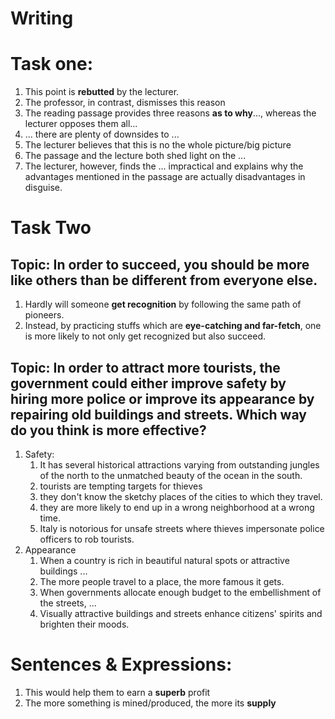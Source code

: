 # Writing

# Task one:
1. This point is **rebutted** by the lecturer.
2. The professor, in contrast, dismisses this reason
3. The reading passage provides three reasons **as to why**..., whereas the lecturer opposes them all...
4. ... there are plenty of downsides to ...
5. The lecturer believes that this is no the whole picture/big picture
6. The passage and the lecture both shed light on the ...
7. The lecturer, however, finds the ... impractical and explains why the advantages mentioned in the passage are actually disadvantages in disguise.


# Task Two

## Topic: In order to succeed, you should be more like others than be different from everyone else.
1. Hardly will someone **get recognition** by following the same path of pioneers.
2. Instead, by practicing stuffs which are **eye-catching and far-fetch**, one is more likely to not only get recognized but also succeed.

## Topic: In order to attract more tourists, the government could either improve safety by hiring more police or improve its appearance by repairing old buildings and streets. Which way do you think is more effective?
1. Safety:
   1. It has several historical attractions varying from outstanding jungles of the north to the unmatched beauty of the ocean in the south.
   2. tourists are tempting targets for thieves
   3. they don't know the sketchy places of the cities to which they travel.
   4. they are more likely to end up in a wrong neighborhood at a wrong time. 
   5. Italy is notorious for unsafe streets where thieves impersonate police officers to rob tourists.
2. Appearance
   1. When a country is rich in beautiful natural spots or attractive buildings ...
   2. The more people travel to a place, the more famous it gets.
   3. When governments allocate enough budget to the embellishment of the streets, ...
   4. Visually attractive buildings and streets enhance citizens' spirits and brighten their moods.



# Sentences & Expressions:
1. This would help them to earn a **superb** profit
2. The more something is mined/produced, the more its **supply**